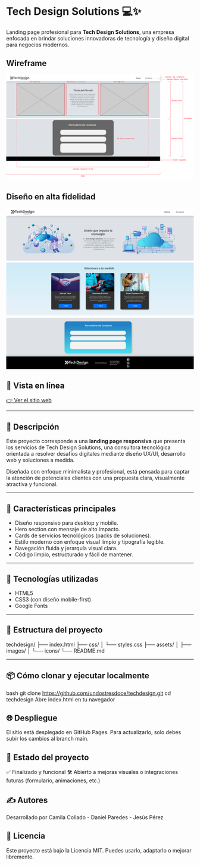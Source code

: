 # Tech Design Solutions 💻✨

Landing page profesional para **Tech Design Solutions**, una empresa enfocada en brindar soluciones innovadoras de tecnología y diseño digital para negocios modernos.

## Wireframe

![Wireframe con secciones](assets/img/wireframe.png)

## Diseño en alta fidelidad

![Wireframe con secciones](assets/img/prototipo.png)

## 🔗 Vista en línea

[👉 Ver el sitio web](https://undostresdoce.github.io/techdesign/)

---

## 📌 Descripción

Este proyecto corresponde a una **landing page responsiva** que presenta los servicios de Tech Design Solutions, una consultora tecnológica orientada a resolver desafíos digitales mediante diseño UX/UI, desarrollo web y soluciones a medida.

Diseñada con enfoque minimalista y profesional, está pensada para captar la atención de potenciales clientes con una propuesta clara, visualmente atractiva y funcional.

---

## 🚀 Características principales

- Diseño responsivo para desktop y mobile.
- Hero section con mensaje de alto impacto.
- Cards de servicios tecnológicos (packs de soluciones).
- Estilo moderno con enfoque visual limpio y tipografía legible.
- Navegación fluida y jerarquía visual clara.
- Código limpio, estructurado y fácil de mantener.

---

## 🧱 Tecnologías utilizadas

- HTML5
- CSS3 (con diseño mobile-first)
- Google Fonts

---

## 📂 Estructura del proyecto

techdesign/
├── index.html
├── css/
│ └── styles.css
├── assets/
│ ├── images/
│ └── icons/
└── README.md


---

## 📦 Cómo clonar y ejecutar localmente

bash
git clone https://github.com/undostresdoce/techdesign.git
cd techdesign
Abre index.html en tu navegador

## 🌐 Despliegue
El sitio está desplegado en GitHub Pages.
Para actualizarlo, solo debes subir los cambios al branch main.

## 📌 Estado del proyecto
✅ Finalizado y funcional
🛠️ Abierto a mejoras visuales o integraciones futuras (formulario, animaciones, etc.)

## ✍️ Autores
Desarrollado por Camila Collado - Daniel Paredes - Jesús Pérez

## 📄 Licencia
Este proyecto está bajo la Licencia MIT.
Puedes usarlo, adaptarlo o mejorar libremente.
